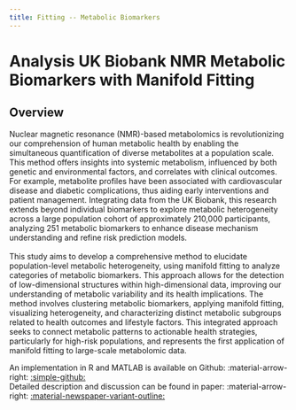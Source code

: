 ```yaml
---
title: Fitting -- Metabolic Biomarkers
---
```


# Analysis UK Biobank NMR Metabolic Biomarkers with Manifold Fitting
## Overview
<div class="justify-text">
Nuclear magnetic resonance (NMR)-based metabolomics is revolutionizing our comprehension of human metabolic health by enabling the simultaneous quantification of diverse metabolites at a population scale. This method offers insights into systemic metabolism, influenced by both genetic and environmental factors, and correlates with clinical outcomes. For example, metabolite profiles have been associated with cardiovascular disease and diabetic complications, thus aiding early interventions and patient management. Integrating data from the UK Biobank, this research extends beyond individual biomarkers to explore metabolic heterogeneity across a large population cohort of approximately 210,000 participants, analyzing 251 metabolic biomarkers to enhance disease mechanism understanding and refine risk prediction models.
<br><br>
This study aims to develop a comprehensive method to elucidate population-level metabolic heterogeneity, using manifold fitting to analyze categories of metabolic biomarkers. This approach allows for the detection of low-dimensional structures within high-dimensional data, improving our understanding of metabolic variability and its health implications. The method involves clustering metabolic biomarkers, applying manifold fitting, visualizing heterogeneity, and characterizing distinct metabolic subgroups related to health outcomes and lifestyle factors. This integrated approach seeks to connect metabolic patterns to actionable health strategies, particularly for high-risk populations, and represents the first application of manifold fitting to large-scale metabolomic data.
</div>

An implementation in R and MATLAB is available on Github: :material-arrow-right: <a href="https://github.com/zhigang-yao/MF-Metabolomic-Heterogeneity" class="btn-href">:simple-github:</a>  
Detailed description and discussion can be found in paper: :material-arrow-right: <a href="" class="btn-href">:material-newspaper-variant-outline:</a>  
<!-- To cite: :material-arrow-down:
```
@article{yao2023fixed,
  title={Random Fixed Boundary Flows},
  author={Yao, Zhigang and Xia, Yuqing and Fan, Zengyan},
  journal={arXiv preprint arXiv:1904.11332},
  year={2023}
}
``` -->
